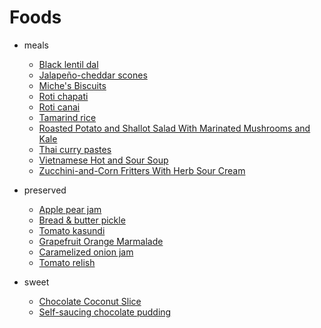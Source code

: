 # Foods

* meals
  * [Black lentil dal](./meals/black-dal)
  * [Jalapeño-cheddar scones](./meals/jalapeno-cheddar-scones)
  * [Miche's Biscuits](./meals/michecuits)
  * [Roti chapati](./meals/roti-indian)
  * [Roti canai](./meals/roti-thai)
  * [Tamarind rice](./meals/tamarind-rice)
  * [Roasted Potato and Shallot Salad With Marinated Mushrooms and Kale](./meals/tater-shroom-kale-salad)
  * [Thai curry pastes](./meals/thai-curry-paste)
  * [Vietnamese Hot and Sour Soup](./meals/viet-hot-sour-soup)
  * [Zucchini-and-Corn Fritters With Herb Sour Cream ](./meals/zucchini-corn-fritters)

* preserved
  * [Apple pear jam](./preserved/apple-jam)
  * [Bread & butter pickle](./preserved/bp-pickle)
  * [Tomato kasundi](./preserved/kasundi)
  * [Grapefruit Orange Marmalade](./preserved/marmalade)
  * [Caramelized onion jam](./preserved/onion-jam)
  * [Tomato relish](./preserved/tomato-relish)

* sweet
  * [Chocolate Coconut Slice](./sweet/chocolate-coconut-slice)
  * [Self-saucing chocolate pudding](./sweet/self-saucing-chocolate-pud)

